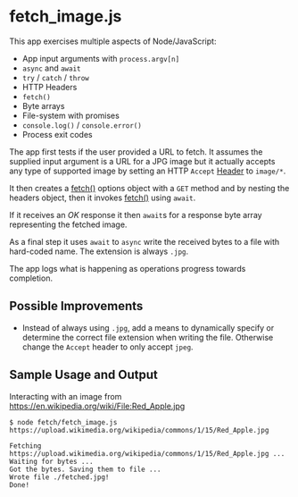 # fetch_image.js

This app exercises multiple aspects of Node/JavaScript:

- App input arguments with `process.argv[n]`
- `async` and `await`
- `try` / `catch` / `throw`
- HTTP Headers
- `fetch()`
- Byte arrays
- File-system with promises
- `console.log()` / `console.error()`
- Process exit codes

The app first tests if the user provided a URL to fetch. It assumes the supplied input argument is a
URL for a JPG image but it actually accepts any type of supported image by setting an HTTP `Accept`
[Header](https://developer.mozilla.org/en-US/docs/Web/API/Headers) to `image/*`.

It then creates a [fetch()](https://developer.mozilla.org/en-US/docs/Web/API/fetch) options object
with a `GET` method and by nesting the headers object, then it invokes
[fetch()](https://developer.mozilla.org/en-US/docs/Web/API/fetch) using `await`.

If it receives an *OK* response it then `await`s for a response byte array representing the fetched
image.

As a final step it uses `await` to `async` write the received bytes to a file with hard-coded name.
The extension is always `.jpg`.

The app logs what is happening as operations progress towards completion.

## Possible Improvements

- Instead of always using `.jpg`, add a means to dynamically specify or determine the correct file
  extension when writing the file. Otherwise change the `Accept` header to only accept `jpeg`.

## Sample Usage and Output

Interacting with an image from <https://en.wikipedia.org/wiki/File:Red_Apple.jpg>

`$ node fetch/fetch_image.js https://upload.wikimedia.org/wikipedia/commons/1/15/Red_Apple.jpg`

```text
Fetching https://upload.wikimedia.org/wikipedia/commons/1/15/Red_Apple.jpg ...
Waiting for bytes ...
Got the bytes. Saving them to file ...
Wrote file ./fetched.jpg!
Done!
```
